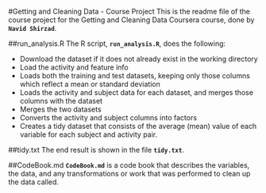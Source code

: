 #Getting and Cleaning Data - Course Project
This is the readme file of the course project for the Getting and Cleaning Data Coursera course, done by **`Navid Shirzad`**. 

##run_analysis.R
The R script, **`run_analysis.R`**, does the following:

* Download the dataset if it does not already exist in the working directory
* Load the activity and feature info
* Loads both the training and test datasets, keeping only those columns which reflect a mean or standard deviation
* Loads the activity and subject data for each dataset, and merges those columns with the dataset
* Merges the two datasets
* Converts the activity and subject columns into factors
* Creates a tidy dataset that consists of the average (mean) value of each variable for each subject and activity pair.

##tidy.txt
The end result is shown in the file **`tidy.txt`**.

##CodeBook.md
**`CodeBook.md`** is a code book that describes the variables, the data, and any transformations or work that was performed to clean up the data called.
